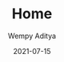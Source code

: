 ---
author: Wempy Aditya
title: Home
date: 2021-07-15
description: "Home page"
tags: ["general"]
keywords: ["homepage", "wempy.tech"]
thumbnail: https://picsum.photos/id/1050/400/250
---